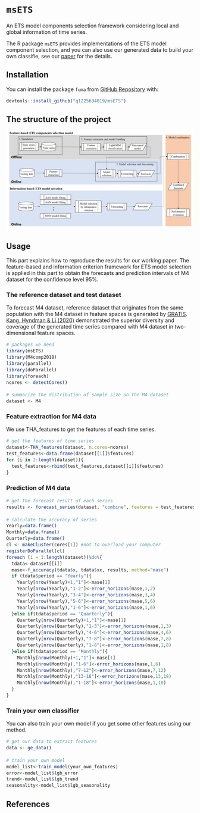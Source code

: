 `msETS`
========

An ETS model components selection framework considering local and global information of time series.

The R package `msETS` provides implementations of the ETS model component selection, and you can also use our generated data to build your own classifie, see our [paper](https://github.com/q1225634819/msETS) for the details.

Installation
------------

You can install the package `fuma` from [GitHub Repository](https://github.com/q1225634819/msETS) with:

``` r
devtools::install_github("q1225634819/msETS")
```
The structure of the project
----------------------------
![](project-structure.png)

Usage
-----

This part explains how to reproduce the results for our working paper. The feature-based and information criterion framework for ETS model selection is applied in this part to obtain the forecasts and prediction intervals of M4 dataset for the confidence level 95\%.

### The reference dataset and test dataset

To forecast M4 dataset, reference dataset that originates from the same population with the M4 dataset in feature spaces is generated by [GRATIS](https://arxiv.org/abs/1903.02787). [Kang, Hyndman & Li (2020)](https://onlinelibrary.wiley.com/doi/full/10.1002/sam.11461) demonstrated the superior diversity and coverage of the generated time series compared with M4 dataset in two-dimensional feature spaces.

``` r
# packages we need
library(msETS)
library(M4comp2018)
library(parallel)
library(doParallel)
library(foreach)
ncores <- detectCores()

# summarize the distribution of sample size on the M4 dataset
dataset <- M4
```

### Feature extraction for M4 data

We use THA_features to get the features of each time series.

``` r
# get the features of time series
dataset<-THA_features(dataset, n.cores=ncores)
test_features<-data.frame(dataset[[1]]$features)
for (i in 2:length(dataset)){
  test_features<-rbind(test_features,dataset[[i]]$features)
}
```

### Prediction of M4 data

``` r
# get the forecast result of each series
results <- forecast_series(dataset, "combine", features = test_features)

# calculate the accuracy of series
Yearly=data.frame()
Monthly=data.frame()
Quarterly=data.frame()
cl <- makeCluster(cores[1]) #not to overload your computer
registerDoParallel(cl)
foreach (i = 1:length(dataset))%do%{
  tdata<-dataset[[i]]
  mase<-f_accuracy(tdata$x, tdata$xx, results, method="mase")
  if (tdata$period == "Yearly"){
    Yearly[nrow(Yearly)+1,"1"]<-mase[1]
    Yearly[nrow(Yearly),"1-2"]<-error_horizons(mase,1,2)
    Yearly[nrow(Yearly),"3-4"]<-error_horizons(mase,3,4)
    Yearly[nrow(Yearly),"5-6"]<-error_horizons(mase,5,6)
    Yearly[nrow(Yearly),"1-6"]<-error_horizons(mase,1,6)
  }else if(tdata$period == "Quarterly"){
    Quarterly[nrow(Quarterly)+1,"1"]<-mase[1]
    Quarterly[nrow(Quarterly),"1-3"]<-error_horizons(mase,1,3)
    Quarterly[nrow(Quarterly),"4-6"]<-error_horizons(mase,4,6)
    Quarterly[nrow(Quarterly),"7-8"]<-error_horizons(mase,7,8)
    Quarterly[nrow(Quarterly),"1-8"]<-error_horizons(mase,1,8)
  }else if(tdata$period == "Monthly"){
    Monthly[nrow(Monthly)+1,"1"]<-mase[1]
    Monthly[nrow(Monthly),"1-6"]<-error_horizons(mase,1,6)
    Monthly[nrow(Monthly),"7-12"]<-error_horizons(mase,7,12)
    Monthly[nrow(Monthly),"13-18"]<-error_horizons(mase,13,18)
    Monthly[nrow(Monthly),"1-18"]<-error_horizons(mase,1,18)
  }
}
```

### Train your own classifier

You can also train your own model if you get some other features using our method.

``` r
# get our data to extract features
data <- ge_data()

# train your own model
model_list<-train_model(your_own_features)
error<-model_list$lgb_error
trend<-model_list$lgb_trend
seasonality<-model_list$lgb_seasonality
```



References
----------


